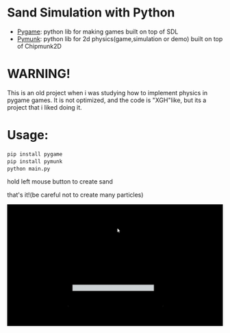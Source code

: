 # Sand Simulation with Python

- [Pygame](https://www.pygame.org/news): python lib for making games built on top of SDL
- [Pymunk](http://www.pymunk.org/en/latest/#): python lib for 2d physics(game,simulation or demo) built on top of Chipmunk2D

# WARNING!
This is an old project when i was studying how to implement physics in pygame games. It is not optimized, and the code is "XGH"like, but its a project that i liked doing it.

# Usage:
```bash
pip install pygame
pip install pymunk
python main.py
```
hold left mouse button to create sand

that's it!(be careful not to create many particles)

![sand](sand_simulation.gif)




